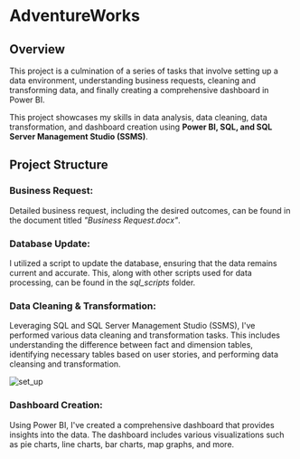 # AdventureWorks

## Overview

This project is a culmination of a series of tasks that involve setting up a data environment, understanding business requests, 
cleaning and transforming data, and finally creating a comprehensive dashboard in Power BI.


This project showcases my skills in data analysis, data cleaning, data transformation, and dashboard creation using **Power BI, SQL, and SQL Server Management Studio (SSMS)**.


## Project Structure

### Business Request: 
Detailed business request, including the desired outcomes, can be found in the document titled *"Business Request.docx"*.

### Database Update: 
I utilized a script to update the database, ensuring that the data remains current and accurate. This, along with other scripts used for data processing, can be found in the *sql_scripts* folder.

### Data Cleaning & Transformation: 
Leveraging SQL and SQL Server Management Studio (SSMS), I've performed various data cleaning and transformation tasks. 
This includes understanding the difference between fact and dimension tables, identifying necessary tables based on user stories, and performing data cleansing and transformation.

![set_up](https://github.com/caitlon/BI-projects/assets/85711789/b17e1341-5538-440f-b2a9-819d107525a7)


### Dashboard Creation: 
Using Power BI, I've created a comprehensive dashboard that provides insights into the data. 
The dashboard includes various visualizations such as pie charts, line charts, bar charts, map graphs, and more.
